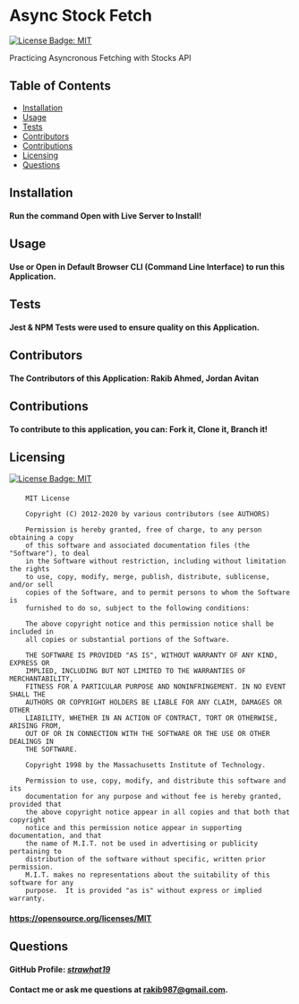 
  # Async Stock Fetch

  [![License Badge: MIT](https://img.shields.io/badge/License-MIT-blue.svg)](https://opensource.org/licenses/MIT)

  Practicing Asyncronous Fetching with Stocks API

  ## Table of Contents  
  * [Installation](#installation)  
  * [Usage](#usage) 
  * [Tests](#tests)
  * [Contributors](#contributors)
  * [Contributions](#contributions)
  * [Licensing](#licensing)
  * [Questions](#questions)

  ## Installation
  #### Run the command Open with Live Server to Install!
  
  ## Usage
  #### Use or Open in Default Browser CLI (Command Line Interface) to run this Application.
  
  ## Tests
  #### Jest & NPM Tests were used to ensure quality on this Application.

  ## Contributors
  #### The Contributors of this Application: Rakib Ahmed, Jordan Avitan

  ## Contributions
  #### To contribute to this application, you can: Fork it, Clone it, Branch it!

  ## Licensing
  [![License Badge: MIT](https://img.shields.io/badge/License-MIT-blue.svg)](https://opensource.org/licenses/MIT)
  #### 
        MIT License

        Copyright (C) 2012-2020 by various contributors (see AUTHORS)

        Permission is hereby granted, free of charge, to any person obtaining a copy
        of this software and associated documentation files (the "Software"), to deal
        in the Software without restriction, including without limitation the rights
        to use, copy, modify, merge, publish, distribute, sublicense, and/or sell
        copies of the Software, and to permit persons to whom the Software is
        furnished to do so, subject to the following conditions:

        The above copyright notice and this permission notice shall be included in
        all copies or substantial portions of the Software.

        THE SOFTWARE IS PROVIDED "AS IS", WITHOUT WARRANTY OF ANY KIND, EXPRESS OR
        IMPLIED, INCLUDING BUT NOT LIMITED TO THE WARRANTIES OF MERCHANTABILITY,
        FITNESS FOR A PARTICULAR PURPOSE AND NONINFRINGEMENT. IN NO EVENT SHALL THE
        AUTHORS OR COPYRIGHT HOLDERS BE LIABLE FOR ANY CLAIM, DAMAGES OR OTHER
        LIABILITY, WHETHER IN AN ACTION OF CONTRACT, TORT OR OTHERWISE, ARISING FROM,
        OUT OF OR IN CONNECTION WITH THE SOFTWARE OR THE USE OR OTHER DEALINGS IN
        THE SOFTWARE.
        
        Copyright 1998 by the Massachusetts Institute of Technology.

        Permission to use, copy, modify, and distribute this software and its
        documentation for any purpose and without fee is hereby granted, provided that
        the above copyright notice appear in all copies and that both that copyright
        notice and this permission notice appear in supporting documentation, and that
        the name of M.I.T. not be used in advertising or publicity pertaining to
        distribution of the software without specific, written prior permission.
        M.I.T. makes no representations about the suitability of this software for any
        purpose.  It is provided "as is" without express or implied warranty.
  #### https://opensource.org/licenses/MIT
  
  ## Questions
  #### GitHub Profile: [*strawhat19*](https://github.com/strawhat19)
  #### Contact me or ask me questions at [rakib987@gmail.com](mailto:rakib987@gmail.com).
  